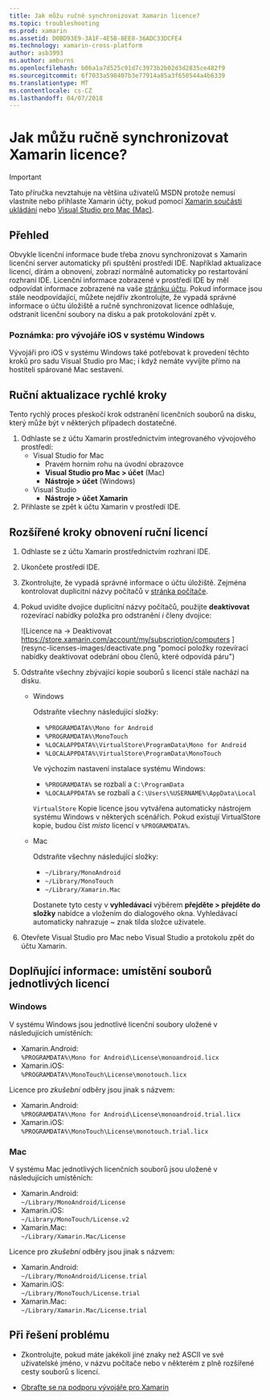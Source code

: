```yaml
---
title: Jak můžu ručně synchronizovat Xamarin licence?
ms.topic: troubleshooting
ms.prod: xamarin
ms.assetid: D0BD93E9-3A1F-4E5B-8EE8-36ADC33DCFE4
ms.technology: xamarin-cross-platform
author: asb3993
ms.author: amburns
ms.openlocfilehash: b06a1a7d525c91d7c3973b2b02d3d2835ce482f9
ms.sourcegitcommit: 6f7033a598407b3e77914a85a3f650544a4b6339
ms.translationtype: MT
ms.contentlocale: cs-CZ
ms.lasthandoff: 04/07/2018
---
```

# <a name="how-do-i-manually-resynchronize-xamarin-licenses"></a>Jak můžu ručně synchronizovat Xamarin licence?

> [!IMPORTANT]
> Tato příručka nevztahuje na většina uživatelů MSDN protože nemusí vlastníte nebo přihlaste Xamarin účty, pokud pomocí [Xamarin součásti ukládání](https://components.xamarin.com/) nebo [Visual Studio pro Mac (Mac)](~/cross-platform/get-started/requirements.md).




## <a name="overview"></a>Přehled

Obvykle licenční informace bude třeba znovu synchronizovat s Xamarin licenční server automaticky při spuštění prostředí IDE. Například aktualizace licencí, dírám a obnovení, zobrazí normálně automaticky po restartování rozhraní IDE. Licenční informace zobrazené v prostředí IDE by měl odpovídat informace zobrazené na vaše [stránku účtu](https://store.xamarin.com/account/my/subscription/computers). Pokud informace jsou stále neodpovídající, můžete nejdřív zkontrolujte, že vypadá správné informace o účtu úložiště a ručně synchronizovat licence odhlašuje, odstranit licenční soubory na disku a pak protokolování zpět v.

### <a name="note-for-ios-developers-on-windows"></a>Poznámka: pro vývojáře iOS v systému Windows

Vývojáři pro iOS v systému Windows také potřebovat k provedení těchto kroků pro sadu Visual Studio pro Mac; i když nemáte vyvíjíte přímo na hostiteli spárované Mac sestavení.

## <a name="quick-manual-refresh-steps"></a>Ruční aktualizace rychlé kroky

Tento rychlý proces přeskočí krok odstranění licenčních souborů na disku, který může být v některých případech dostatečné. 

1.  Odhlaste se z účtu Xamarin prostřednictvím integrovaného vývojového prostředí:
    -   Visual Studio for Mac
        -   Pravém horním rohu na úvodní obrazovce
        -   **Visual Studio pro Mac > účet** (Mac)
        -   **Nástroje > účet** (Windows)
    -   Visual Studio
        -   **Nástroje > účet Xamarin**
2.  Přihlaste se zpět k účtu Xamarin v prostředí IDE.

## <a name="extended-manual-license-refresh-steps"></a>Rozšířené kroky obnovení ruční licencí

1.  Odhlaste se z účtu Xamarin prostřednictvím rozhraní IDE. 
2.  Ukončete prostředí IDE.
3.  Zkontrolujte, že vypadá správné informace o účtu úložiště. Zejména kontrolovat duplicitní názvy počítačů v [stránka počítače](https://store.xamarin.com/account/my/subscription/computers).

4.  Pokud uvidíte dvojice duplicitní názvy počítačů, použijte **deaktivovat** rozevírací nabídky položka pro odstranění _i_ členy dvojice:
    
    ![Licence na -> Deaktivovat https://store.xamarin.com/account/my/subscription/computers ] (resync-licenses-images/deactivate.png "pomocí položky rozevírací nabídky deaktivovat odebrání obou členů, které odpovídá páru")

5.  Odstraňte všechny zbývající kopie souborů s licencí stále nachází na disku.
    -   Windows

        Odstraňte všechny následující složky:
        -   `%PROGRAMDATA%\Mono for Android`
        -   `%PROGRAMDATA%\MonoTouch`
        -   `%LOCALAPPDATA%\VirtualStore\ProgramData\Mono for Android`
        -   `%LOCALAPPDATA%\VirtualStore\ProgramData\MonoTouch`

        Ve výchozím nastavení instalace systému Windows:
        -   `%PROGRAMDATA%` se rozbalí a `C:\ProgramData`
        -   `%LOCALAPPDATA%` se rozbalí a `C:\Users\%USERNAME%\AppData\Local`

        `VirtualStore` Kopie licence jsou vytvářena automaticky nástrojem systému Windows v některých scénářích. Pokud existují VirtualStore kopie, budou číst _místo_ licencí v `%PROGRAMDATA%`.

    -   Mac

        Odstraňte všechny následující složky:

        -   `~/Library/MonoAndroid`
        -   `~/Library/MonoTouch`
        -   `~/Library/Xamarin.Mac`

        Dostanete tyto cesty v **vyhledávací** výběrem **přejděte > přejděte do složky** nabídce a vložením do dialogového okna. Vyhledávací automaticky nahrazuje ~ znak tilda složce uživatele.

6.  Otevřete Visual Studio pro Mac nebo Visual Studio a protokolu zpět do účtu Xamarin.

## <a name="supplementary-information-individual-license-file-locations"></a>Doplňující informace: umístění souborů jednotlivých licencí

### <a name="windows"></a>Windows

V systému Windows jsou jednotlivé licenční soubory uložené v následujících umístěních:

-   Xamarin.Android:  
     `%PROGRAMDATA%\Mono for Android\License\monoandroid.licx`
-   Xamarin.iOS:  
     `%PROGRAMDATA%\MonoTouch\License\monotouch.licx`

Licence pro *zkušební* odběry jsou jinak s názvem:

-   Xamarin.Android:  
     `%PROGRAMDATA%\Mono for Android\License\monoandroid.trial.licx`
-   Xamarin.iOS:  
     `%PROGRAMDATA%\MonoTouch\License\monotouch.trial.licx`

### <a name="mac"></a>Mac

V systému Mac jednotlivých licenčních souborů jsou uložené v následujících umístěních:

-   Xamarin.Android:  
     `~/Library/MonoAndroid/License`
-   Xamarin.iOS:  
     `~/Library/MonoTouch/License.v2`
-   Xamarin.Mac:  
     `~/Library/Xamarin.Mac/License`

Licence pro *zkušební* odběry jsou jinak s názvem:

-   Xamarin.Android:  
     `~/Library/MonoAndroid/License.trial`
-   Xamarin.iOS:  
     `~/Library/MonoTouch/License.trial`
-   Xamarin.Mac:  
     `~/Library/Xamarin.Mac/License.trial`

## <a name="additional-troubleshooting-steps"></a>Při řešení problému

-   Zkontrolujte, pokud máte jakékoli jiné znaky než ASCII ve své uživatelské jméno, v názvu počítače nebo v některém z plně rozšířené cesty souborů s licencí.

-   [Obraťte se na podporu vývojáře pro Xamarin](http://xamarin.com/support)
